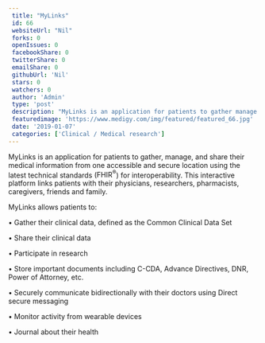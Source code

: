 ```yaml
--- 
 title: "MyLinks" 
 id: 66  
 websiteUrl: "Nil" 
 forks: 0 
 openIssues: 0  
 facebookShare: 0  
 twitterShare: 0  
 emailShare: 0  
 githubUrl: 'Nil'
 stars: 0 
 watchers: 0 
 author: 'Admin' 
 type: 'post' 
 description: "MyLinks is an application for patients to gather manage and share their medical information from one accessible and secure location using the latest t"
 featuredimage: 'https://www.medigy.com/img/featured/featured_66.jpg' 
 date: '2019-01-07'
 categories: ['Clinical / Medical research']
---
```

<div data-reactid="39"><div data-reactid="40">MyLinks is an application for patients to gather, manage, and share their medical information from one accessible and secure location using the latest technical standards (<span title="FHIR® is the registered trademark of HL7 and is used with the permission of HL7">FHIR<sup>®</sup></span>) for interoperability. This interactive platform links patients with their physicians, researchers, pharmacists, caregivers, friends and family.

MyLinks allows patients to:

• Gather their clinical data, defined as the Common Clinical Data Set

• Share their clinical data

• Participate in research

• Store important documents including C-CDA, Advance Directives, DNR, Power of Attorney, etc.

• Securely communicate bidirectionally with their doctors using Direct secure messaging

• Monitor activity from wearable devices

• Journal about their health

</div></div><div data-reactid="41"></div>
